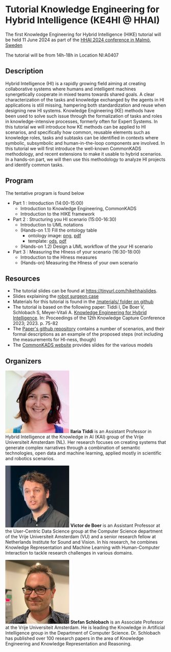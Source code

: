 # Tutorial Knowledge Engineering for Hybrid Intelligence (KE4HI @ HHAI)


The first Knowledge Engineering for Hybrid Intelligence (HIKE) tutorial will be held 11 June 2024 as part of the [HHAI 2024 conference in Malmö, Sweden](https://hhai-conference.org/2024/workshops-tutorials/)

The tutorial will be from 14h-18h in Location NI:A0407

## Description
Hybrid Intelligence (HI) is a rapidly growing field aiming at creating collaborative systems where humans and intelligent machines synergetically cooperate in mixed teams
towards shared goals. A clear characterization of the tasks and knowledge exchanged by
the agents in HI applications is still missing, hampering both standardization and reuse
when designing new HI systems.
Knowledge Engineering (KE) methods have been used to solve such issue through
the formalization of tasks and roles in knowledge-intensive processes, formerly often
for Expert Systems. In this tutorial we will introduce how KE methods can be applied
to HI scenarios, and specifically how common, reusable elements such as knowledge
roles, tasks and subtasks can be identified in contexts where symbolic, subsymbolic and
human-in-the-loop components are involved.
In this tutorial we will first introduce the well-known CommonKADS methodology,
and recent extensions to make it usable to hybrid scenarios. In a hands-on part, we will
then use this methodology to analyze HI projects and identify common tasks.

## Program

The tentative program is found below

- Part 1 : Introduction  (14:00-15:00)
	- Introduction to Knowledge Engineering, CommonKADS 
	- Introduction to the HIKE framework	 
- Part 2 :  Structuring you HI scenario (15:00-16:30)
	- Introduction to UML notations
	- (Hands-on 1.1) Fill the ontology table
 		- ontology image: [png](/materials/HIOntology_v2.png), [pdf](/materials/HIOntology_v2.pdf)
   		- template: [ods](/materials/OntologyTable.ods), [pdf](/materials/OntologyTable.pdf)
	- (Hands-on 1.2) Design a UML workflow of the your HI scenario
- Part 3 : Measuring the HIness of your scenario (16:30-18:00)
	- Introduction to the HIness measures 
	- (Hands-on) Measuring the HIness of your own scenario


## Resources
- The tutorial slides can be found at <https://tinyurl.com/hikehhaislides>.
- Slides explaining the [robot surgeon case](/materials/2024-06-HIKEtutorial.pdf)
- Materials for this tutorial is found in the [/materials/ folder on github]([/materials/](https://github.com/biktorrr/HIKE-tutorial/blob/main/materials))
- The tutorial is based on the following paper:  Tiddi I, De Boer V, Schlobach S, Meyer-Vitali A. [Knowledge Engineering for Hybrid Intelligence](https://dl.acm.org/doi/10.1145/3587259.3627541). In:
Proceedings of the 12th Knowledge Capture Conference 2023; 2023. p. 75-82
- The [Paper's github repository](https://github.com/kmitd/HI-CommonKADS) contains a number of scenarios, and their formal descriptions as an example of the proposed steps (not including the measurements for HI-ness, though)
- The [CommonKADS website](https://commonkads.org/) provides slides for the various models

## Organizers

<img src="img/ilaria.jpg" alt="ilaria" width="200"/> **Ilaria Tiddi** is an Assistant Professor in Hybrid Intelligence at the Knowledge in AI (KAI) group of the Vrije Universiteit Amsterdam (NL). Her research focuses on creating systems that generate complex narratives through a combination of semantic technologies, open data and machine learning, applied mostly in scientific and robotics scenarios.

<img src="img/victor.jpg" alt="victor" width="200"/> **Victor de Boer** is an Assistant Professor at the User-Centric Data Science group at the Computer Science department of the Vrije Universiteit Amsterdam (VU) and a senior research fellow at Netherlands Institute for Sound and Vision. In his research, he combines Knowledge Representation and Machine Learning with Human-Computer Interaction to tackle research challenges in various domains.

<img src="img/stefan.jpg" alt="stefan" width="200"/> **Stefan Schlobach** is an Associate Professor at the Vrije Universiteit Amsterdam. He is leading the Knowledge in Artificial Intelligence group in the Department of Computer Science. Dr. Schlobach has published over 100 research papers in the area of Knowledge Engineering and Knowledge Representation and Reasoning. 
